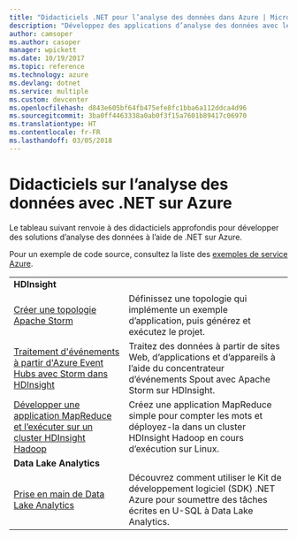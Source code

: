 ```yaml
---
title: "Didacticiels .NET pour l’analyse des données dans Azure | Microsoft Docs"
description: "Développez des applications d’analyse des données avec les services Microsoft Azure."
author: camsoper
ms.author: casoper
manager: wpickett
ms.date: 10/19/2017
ms.topic: reference
ms.technology: azure
ms.devlang: dotnet
ms.service: multiple
ms.custom: devcenter
ms.openlocfilehash: d843e605bf64fb475efe8fc1bba6a112ddca4d96
ms.sourcegitcommit: 3ba0ff4463338a0ab0f3f15a7601b89417c06970
ms.translationtype: HT
ms.contentlocale: fr-FR
ms.lasthandoff: 03/05/2018
---
```

# <a name="data-analytics-tutorials-with-net-on-azure"></a>Didacticiels sur l’analyse des données avec .NET sur Azure

Le tableau suivant renvoie à des didacticiels approfondis pour développer des solutions d’analyse des données à l’aide de .NET sur Azure. 

Pour un exemple de code source, consultez la liste des [exemples de service Azure](https://azure.microsoft.com/resources/samples/?platform=dotnet).

| | |
|---|---|
| **HDInsight** | |
| [Créer une topologie Apache Storm][1] | Définissez une topologie qui implémente un exemple d’application, puis générez et exécutez le projet. | 
| [Traitement d'événements à partir d'Azure Event Hubs avec Storm dans HDInsight][2] | Traitez des données à partir de sites Web, d’applications et d’appareils à l’aide du concentrateur d’événements Spout avec Apache Storm sur HDInsight.
| [Développer une application MapReduce et l’exécuter sur un cluster HDInsight Hadoop][3] | Créez une application MapReduce simple pour compter les mots et déployez-la dans un cluster HDInsight Hadoop en cours d’exécution sur Linux. |
| **Data Lake Analytics** | |
| [Prise en main de Data Lake Analytics][4] | Découvrez comment utiliser le Kit de développement logiciel (SDK) .NET Azure pour soumettre des tâches écrites en U-SQL à Data Lake Analytics.|


[1]: /azure/hdinsight/hdinsight-storm-develop-csharp-event-hub-topology
[2]: /azure/hdinsight/hdinsight-storm-develop-csharp-visual-studio-topology
[3]: /azure/hdinsight/hdinsight-hadoop-dotnet-csharp-mapreduce-streaming
[4]: /azure/data-lake-analytics/data-lake-analytics-get-started-net-sdk